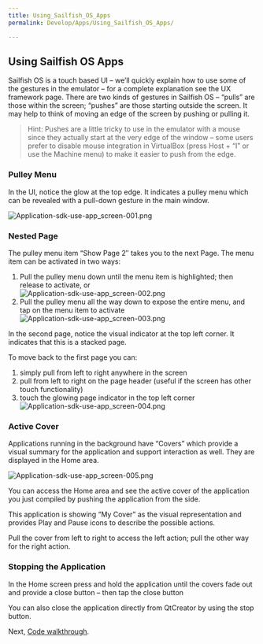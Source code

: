 ```yaml
---
title: Using_Sailfish_OS_Apps
permalink: Develop/Apps/Using_Sailfish_OS_Apps/

---
```


## Using Sailfish OS Apps

Sailfish OS is a touch based UI – we’ll quickly explain how to use some
of the gestures in the emulator – for a complete explanation see the UX
framework page. There are two kinds of gestures in Sailfish OS – “pulls”
are those within the screen; “pushes” are those starting outside the
screen. It may help to think of moving an edge of the screen by pushing
or pulling it.

> Hint: Pushes are a little tricky to use in the emulator with a mouse
> since they actually start at the very edge of the window – some users
> prefer to disable mouse integration in VirtualBox (press Host + “I” or
> use the Machine menu) to make it easier to push from the edge.

### Pulley Menu

In the UI, notice the glow at the top edge. It indicates a pulley menu
which can be revealed with a pull-down gesture in the main window.

![Application-sdk-use-app\_screen-001.png](Application-sdk-use-app_screen-001.png
"Application-sdk-use-app_screen-001.png")

### Nested Page

The pulley menu item “Show Page 2″ takes you to the next Page. The menu
item can be activated in two ways:

1.  Pull the pulley menu down until the menu item is highlighted; then
    release to activate, or  
    ![Application-sdk-use-app\_screen-002.png](Application-sdk-use-app_screen-002.png
    "Application-sdk-use-app_screen-002.png")
2.  Pull the pulley menu all the way down to expose the entire menu, and
    tap on the menu item to activate  
    ![Application-sdk-use-app\_screen-003.png](Application-sdk-use-app_screen-003.png
    "Application-sdk-use-app_screen-003.png")

In the second page, notice the visual indicator at the top left corner.
It indicates that this is a stacked page.

To move back to the first page you can:

1.  simply pull from left to right anywhere in the screen
2.  pull from left to right on the page header (useful if the screen has
    other touch functionality)
3.  touch the glowing page indicator in the top left corner  
    ![Application-sdk-use-app\_screen-004.png](Application-sdk-use-app_screen-004.png
    "Application-sdk-use-app_screen-004.png")

### Active Cover

Applications running in the background have “Covers” which provide a
visual summary for the application and support interaction as well. They
are displayed in the Home area.

![Application-sdk-use-app\_screen-005.png](Application-sdk-use-app_screen-005.png
"Application-sdk-use-app_screen-005.png")

You can access the Home area and see the active cover of the application
you just compiled by pushing the application from the side.

This application is showing “My Cover” as the visual representation and
provides Play and Pause icons to describe the possible actions.

Pull the cover from left to right to access the left action; pull the
other way for the right action.

### Stopping the Application

In the Home screen press and hold the application until the covers fade
out and provide a close button – then tap the close button

You can also close the application directly from QtCreator by using the
stop button.

Next, [Code walkthrough](/Develop/Apps/Code_Walkthrough).
